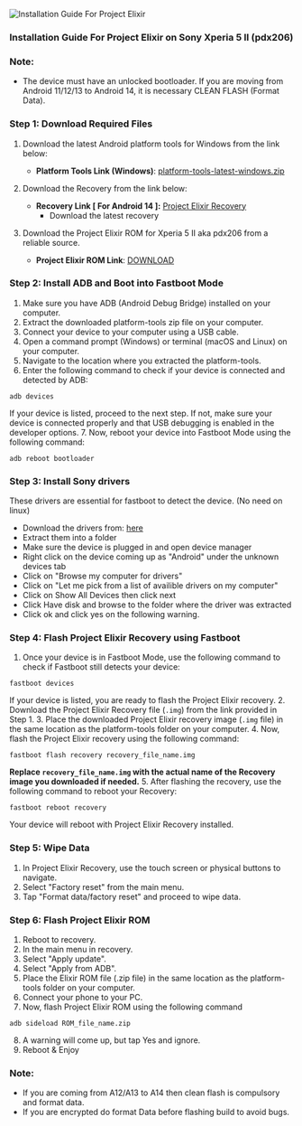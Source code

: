 ![Installation Guide For Project Elixir](https://i.imgur.com/42LxtAl.png)

### Installation Guide For Project Elixir on Sony Xperia 5 II (pdx206)

###  **Note:** 
- The device must have an unlocked bootloader. If you are moving from Android 11/12/13 to Android 14, it is necessary CLEAN FLASH (Format Data).

### Step 1: Download Required Files
1. Download the latest Android platform tools for Windows from the link below:
   - **Platform Tools Link (Windows)**: [platform-tools-latest-windows.zip](https://dl.google.com/android/repository/platform-tools-latest-windows.zip)

2. Download the Recovery from the link below:
   - **Recovery Link [ For Android 14 ]:** [Project Elixir Recovery](https://www.pling.com/p/2131202/)
     - Download the latest recovery

3. Download the Project Elixir ROM for Xperia 5 II aka pdx206 from a reliable source.
   - **Project Elixir ROM Link**: [DOWNLOAD](https://projectelixiros.com/device/pdx206/)
   

### Step 2: Install ADB and Boot into Fastboot Mode
1. Make sure you have ADB (Android Debug Bridge) installed on your computer. 
2. Extract the downloaded platform-tools zip file on your computer.
3. Connect your device to your computer using a USB cable.
4. Open a command prompt (Windows) or terminal (macOS and Linux) on your computer.
5. Navigate to the location where you extracted the platform-tools.
6. Enter the following command to check if your device is connected and detected by ADB:
```
adb devices
```
If your device is listed, proceed to the next step. If not, make sure your device is connected properly and that USB debugging is enabled in the developer options.
7. Now, reboot your device into Fastboot Mode using the following command:
```
adb reboot bootloader
```
### Step 3: Install Sony drivers
These drivers are essential for fastboot to detect the device. (No need on linux)
- Download the drivers from: [here](https://developer.sony.com/file/download/xperia-5-ii-driver/)
- Extract them into a folder
- Make sure the device is plugged in and open device manager
- Right click on the device coming up as "Android" under the unknown devices tab
- Click on "Browse my computer for drivers"
- Click on "Let me pick from a list of availible drivers on my computer"
- Click on Show All Devices then click next
- Click Have disk and browse to the folder where the driver was extracted
- Click ok and click yes on the following warning.

### Step 4: Flash Project Elixir Recovery using Fastboot
1. Once your device is in Fastboot Mode, use the following command to check if Fastboot still detects your device:
```
fastboot devices
```

If your device is listed, you are ready to flash the Project Elixir recovery.
2. Download the Project Elixir Recovery file (`.img`) from the link provided in Step 1.
3. Place the downloaded Project Elixir recovery image (`.img` file) in the same location as the platform-tools folder on your computer.
4. Now, flash the Project Elixir recovery using the following command:
```
fastboot flash recovery recovery_file_name.img
```
**Replace `recovery_file_name.img` with the actual name of the Recovery image you downloaded if needed.**
5. After flashing the recovery, use the following command to reboot your Recovery:
```
fastboot reboot recovery
```
Your device will reboot with Project Elixir Recovery installed.

### Step 5: Wipe Data
1. In Project Elixir Recovery, use the touch screen or physical buttons to navigate.
2. Select "Factory reset" from the main menu.
3. Tap "Format data/factory reset" and proceed to wipe data.

### Step 6: Flash Project Elixir ROM
1. Reboot to recovery.
2. In the main menu in recovery.
3. Select "Apply update".
4. Select "Apply from ADB".
5. Place the Elixir ROM file (.zip file) in the same location as the platform-tools folder on your computer.
6. Connect your phone to your PC.
7. Now, flash Project Elixir ROM using the following command
```
adb sideload ROM_file_name.zip
```
8. A warning will come up, but tap Yes and ignore.
9. Reboot & Enjoy

### Note:
- If you are coming from A12/A13 to A14 then clean flash is compulsory and format data.
- If you are encrypted do format Data before flashing build to avoid bugs.
